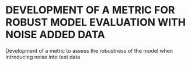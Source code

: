 # DEVELOPMENT OF A METRIC FOR ROBUST MODEL EVALUATION WITH NOISE ADDED DATA

Development of a metric to assess the robustness of the model when introducing noise into test data
